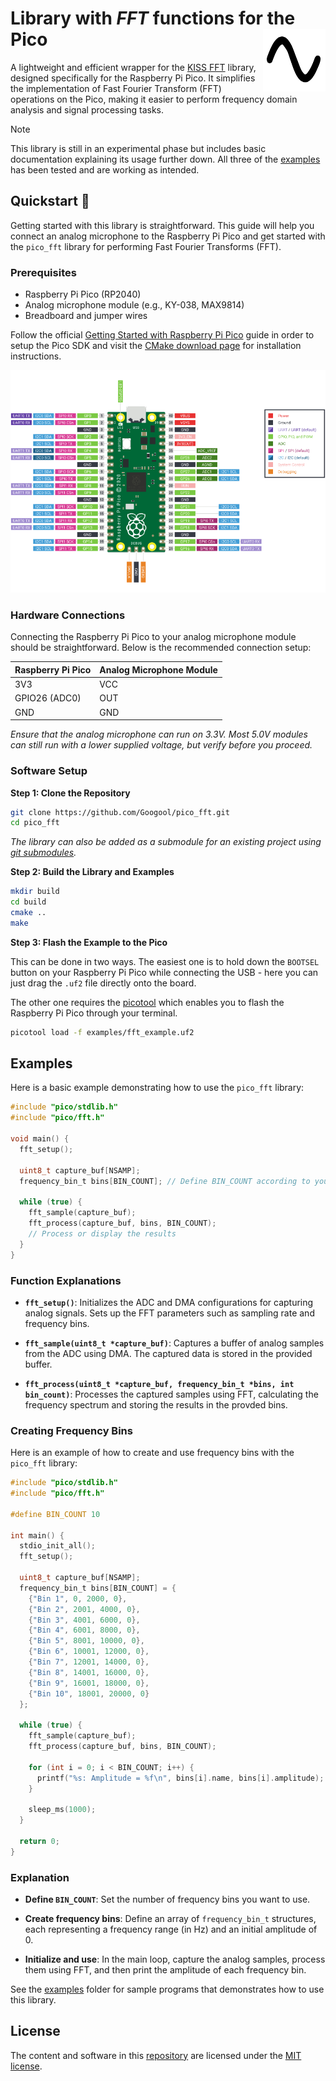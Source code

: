 # Library with *FFT* functions for the Pico <img align="right" width="100" height="100" src="images\icon.svg">

A lightweight and efficient wrapper for the [KISS FFT](https://github.com/mborgerding/kissfft) library, designed specifically for the Raspberry Pi Pico. It simplifies the implementation of Fast Fourier Transform (FFT) operations on the Pico, making it easier to perform frequency domain analysis and signal processing tasks.

> [!NOTE]
> This library is still in an experimental phase but includes basic documentation explaining its usage further down. All three of the [examples](https://github.com/Googool/pico_fft/tree/main/examples) has been tested and are working as intended.

## Quickstart 🚀

Getting started with this library is straightforward. This guide will help you connect an analog microphone to the Raspberry Pi Pico and get started with the `pico_fft` library for performing Fast Fourier Transforms (FFT).

### Prerequisites

- Raspberry Pi Pico (RP2040)
- Analog microphone module (e.g., KY-038, MAX9814)
- Breadboard and jumper wires

Follow the official [Getting Started with Raspberry Pi Pico](https://www.raspberrypi.com/documentation/microcontrollers/c_sdk.html) guide in order to setup the Pico SDK and visit the [CMake download page](https://cmake.org/download/) for installation instructions.

![Raspberry Pi Pico pinout](images/pico-pinout.png)

### Hardware Connections

Connecting the Raspberry Pi Pico to your analog microphone module should be straightforward. Below is the recommended connection setup:

| Raspberry Pi Pico  | Analog Microphone Module |
| ------------------ | ------------- |
| 3V3                | VCC           |
| GPIO26 (ADC0)      | OUT           |
| GND                | GND           |

*Ensure that the analog microphone can run on 3.3V. Most 5.0V modules can still run with a lower supplied voltage, but verify before you proceed.*

### Software Setup

**Step 1: Clone the Repository**
```sh
git clone https://github.com/Googool/pico_fft.git
cd pico_fft
```

*The library can also be added as a submodule for an existing project using [git submodules](https://git-scm.com/book/en/v2/Git-Tools-Submodules).*

**Step 2: Build the Library and Examples**
```sh
mkdir build
cd build
cmake ..
make
```

**Step 3: Flash the Example to the Pico**

This can be done in two ways. The easiest one is to hold down the `BOOTSEL` button on your Raspberry Pi Pico while connecting the USB - here you can just drag the `.uf2` file directly onto the board.

The other one requires the [picotool](https://github.com/raspberrypi/picotool) which enables you to flash the Raspberry Pi Pico through your terminal.

```sh
picotool load -f examples/fft_example.uf2
```

## Examples

Here is a basic example demonstrating how to use the `pico_fft` library:

```c
#include "pico/stdlib.h"
#include "pico/fft.h"

void main() {
  fft_setup();

  uint8_t capture_buf[NSAMP];
  frequency_bin_t bins[BIN_COUNT]; // Define BIN_COUNT according to your requirements

  while (true) {
    fft_sample(capture_buf);
    fft_process(capture_buf, bins, BIN_COUNT);
    // Process or display the results
  }
}
```

### Function Explanations

- **`fft_setup()`**: Initializes the ADC and DMA configurations for capturing analog signals. Sets up the FFT parameters such as sampling rate and frequency bins.

- **`fft_sample(uint8_t *capture_buf)`**: Captures a buffer of analog samples from the ADC using DMA. The captured data is stored in the provided buffer.

- **`fft_process(uint8_t *capture_buf, frequency_bin_t *bins, int bin_count)`**: Processes the captured samples using FFT, calculating the frequency spectrum and storing the results in the provded bins.

### Creating Frequency Bins

Here is an example of how to create and use frequency bins with the `pico_fft` library:

```c
#include "pico/stdlib.h"
#include "pico/fft.h"

#define BIN_COUNT 10

int main() {
  stdio_init_all();
  fft_setup();

  uint8_t capture_buf[NSAMP];
  frequency_bin_t bins[BIN_COUNT] = {
    {"Bin 1", 0, 2000, 0},
    {"Bin 2", 2001, 4000, 0},
    {"Bin 3", 4001, 6000, 0},
    {"Bin 4", 6001, 8000, 0},
    {"Bin 5", 8001, 10000, 0},
    {"Bin 6", 10001, 12000, 0},
    {"Bin 7", 12001, 14000, 0},
    {"Bin 8", 14001, 16000, 0},
    {"Bin 9", 16001, 18000, 0},
    {"Bin 10", 18001, 20000, 0}
  };

  while (true) {
    fft_sample(capture_buf);
    fft_process(capture_buf, bins, BIN_COUNT);

    for (int i = 0; i < BIN_COUNT; i++) {
      printf("%s: Amplitude = %f\n", bins[i].name, bins[i].amplitude);
    }

    sleep_ms(1000);
  }

  return 0;
}
```

### Explanation

- **Define `BIN_COUNT`**: Set the number of frequency bins you want to use.

- **Create frequency bins**: Define an array of `frequency_bin_t` structures, each representing a frequency range (in Hz) and an initial amplitude of 0.

- **Initialize and use**: In the main loop, capture the analog samples, process them using FFT, and then print the amplitude of each frequency bin.

See the [examples](https://github.com/Googool/pico_fft/tree/main/examples) folder for sample programs that demonstrates how to use this library.

## License

The content and software in this [repository](https://github.com/Googool/pico_fft) are licensed under the [MIT license](https://mit-license.org/).

